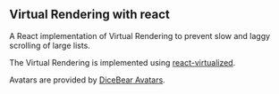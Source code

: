 ## Virtual Rendering with react

A React implementation of Virtual Rendering to prevent slow and laggy scrolling of large lists.

The Virtual Rendering is implemented using [react-virtualized](https://github.com/bvaughn/react-virtualized).

Avatars are provided by [DiceBear Avatars](https://github.com/DiceBear/avatars).
